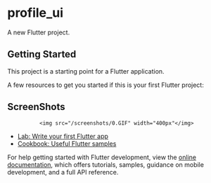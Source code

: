 # profile_ui

A new Flutter project.

## Getting Started

This project is a starting point for a Flutter application.

A few resources to get you started if this is your first Flutter project:

## ScreenShots

<div align="center">
   
    <img src="/screenshots/0.GIF" width="400px"</img> 
   
</div>


- [Lab: Write your first Flutter app](https://docs.flutter.dev/get-started/codelab)
- [Cookbook: Useful Flutter samples](https://docs.flutter.dev/cookbook)

For help getting started with Flutter development, view the
[online documentation](https://docs.flutter.dev/), which offers tutorials,
samples, guidance on mobile development, and a full API reference.

